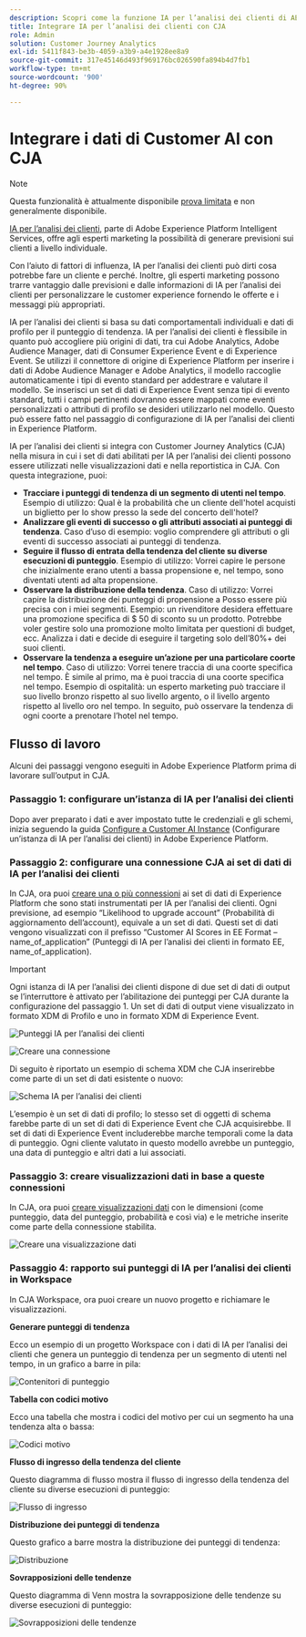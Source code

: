```yaml
---
description: Scopri come la funzione IA per l’analisi dei clienti di AEP si integra con Workspace in CJA.
title: Integrare IA per l’analisi dei clienti con CJA
role: Admin
solution: Customer Journey Analytics
exl-id: 5411f843-be3b-4059-a3b9-a4e1928ee8a9
source-git-commit: 317e45146d493f969176bc026590fa894b4d7fb1
workflow-type: tm+mt
source-wordcount: '900'
ht-degree: 90%

---
```


# Integrare i dati di Customer AI con CJA

>[!NOTE]
>
>Questa funzionalità è attualmente disponibile [prova limitata](/help/release-notes/releases.md) e non generalmente disponibile.

[IA per l’analisi dei clienti](https://experienceleague.adobe.com/docs/experience-platform/intelligent-services/customer-ai/overview.html?lang=it), parte di Adobe Experience Platform Intelligent Services, offre agli esperti marketing la possibilità di generare previsioni sui clienti a livello individuale.

Con l’aiuto di fattori di influenza, IA per l’analisi dei clienti può dirti cosa potrebbe fare un cliente e perché. Inoltre, gli esperti marketing possono trarre vantaggio dalle previsioni e dalle informazioni di IA per l’analisi dei clienti per personalizzare le customer experience fornendo le offerte e i messaggi più appropriati.

IA per l’analisi dei clienti si basa su dati comportamentali individuali e dati di profilo per il punteggio di tendenza. IA per l’analisi dei clienti è flessibile in quanto può accogliere più origini di dati, tra cui Adobe Analytics, Adobe Audience Manager, dati di Consumer Experience Event e di Experience Event. Se utilizzi il connettore di origine di Experience Platform per inserire i dati di Adobe Audience Manager e Adobe Analytics, il modello raccoglie automaticamente i tipi di evento standard per addestrare e valutare il modello. Se inserisci un set di dati di Experience Event senza tipi di evento standard, tutti i campi pertinenti dovranno essere mappati come eventi personalizzati o attributi di profilo se desideri utilizzarlo nel modello. Questo può essere fatto nel passaggio di configurazione di IA per l’analisi dei clienti in Experience Platform. 

IA per l’analisi dei clienti si integra con Customer Journey Analytics (CJA) nella misura in cui i set di dati abilitati per IA per l’analisi dei clienti possono essere utilizzati nelle visualizzazioni dati e nella reportistica in CJA. Con questa integrazione, puoi:

* **Tracciare i punteggi di tendenza di un segmento di utenti nel tempo**. Esempio di utilizzo: Qual è la probabilità che un cliente dell&#39;hotel acquisti un biglietto per lo show presso la sede del concerto dell&#39;hotel?
* **Analizzare gli eventi di successo o gli attributi associati ai punteggi di tendenza**. Caso d’uso di esempio: voglio comprendere gli attributi o gli eventi di successo associati ai punteggi di tendenza.
* **Seguire il flusso di entrata della tendenza del cliente su diverse esecuzioni di punteggio**. Esempio di utilizzo: Vorrei capire le persone che inizialmente erano utenti a bassa propensione e, nel tempo, sono diventati utenti ad alta propensione. &#x200B;
* **Osservare la distribuzione della tendenza**. Caso di utilizzo: Vorrei capire la distribuzione dei punteggi di propensione a Posso essere più precisa con i miei segmenti. &#x200B;Esempio: un rivenditore desidera effettuare una promozione specifica di $ 50 di sconto su un prodotto. Potrebbe voler gestire solo una promozione molto limitata per questioni di budget, ecc. Analizza i dati e decide di eseguire il targeting solo dell’80%+ dei suoi clienti.
* **Osservare la tendenza a eseguire un’azione per una particolare coorte nel tempo**. Caso di utilizzo: Vorrei tenere traccia di una coorte specifica nel tempo. È simile al primo, ma è puoi traccia di una coorte specifica nel tempo. Esempio di ospitalità: un esperto marketing può tracciare il suo livello bronzo rispetto al suo livello argento, o il livello argento rispetto al livello oro nel tempo. In seguito, può osservare la tendenza di ogni coorte a prenotare l’hotel nel tempo. 

## Flusso di lavoro

Alcuni dei passaggi vengono eseguiti in Adobe Experience Platform prima di lavorare sull’output in CJA.

### Passaggio 1: configurare un’istanza di IA per l’analisi dei clienti

Dopo aver preparato i dati e aver impostato tutte le credenziali e gli schemi, inizia seguendo la guida [Configure a Customer AI Instance](https://experienceleague.adobe.com/docs/experience-platform/intelligent-services/customer-ai/user-guide/configure.html?lang=it) (Configurare un’istanza di IA per l’analisi dei clienti) in Adobe Experience Platform.

### Passaggio 2: configurare una connessione CJA ai set di dati di IA per l’analisi dei clienti

In CJA, ora puoi [creare una o più connessioni](/help/connections/create-connection.md) ai set di dati di Experience Platform che sono stati instrumentati per IA per l’analisi dei clienti. Ogni previsione, ad esempio “Likelihood to upgrade account” (Probabilità di aggiornamento dell’account), equivale a un set di dati. Questi set di dati vengono visualizzati con il prefisso “Customer AI Scores in EE Format – name_of_application” (Punteggi di IA per l’analisi dei clienti in formato EE, name_of_application).

>[!IMPORTANT]
>
>Ogni istanza di IA per l’analisi dei clienti dispone di due set di dati di output se l’interruttore è attivato per l’abilitazione dei punteggi per CJA durante la configurazione del passaggio 1. Un set di dati di output viene visualizzato in formato XDM di Profilo e uno in formato XDM di Experience Event.

![Punteggi IA per l’analisi dei clienti](assets/cai-scores.png)

![Creare una connessione](assets/create-conn.png)

Di seguito è riportato un esempio di schema XDM che CJA inserirebbe come parte di un set di dati esistente o nuovo:

![Schema IA per l’analisi dei clienti](assets/cai-schema.png)

L’esempio è un set di dati di profilo; lo stesso set di oggetti di schema farebbe parte di un set di dati di Experience Event che CJA acquisirebbe. Il set di dati di Experience Event includerebbe marche temporali come la data di punteggio. Ogni cliente valutato in questo modello avrebbe un punteggio, una data di punteggio e altri dati a lui associati.

### Passaggio 3: creare visualizzazioni dati in base a queste connessioni

In CJA, ora puoi [creare visualizzazioni dati](/help/data-views/create-dataview.md) con le dimensioni (come punteggio, data del punteggio, probabilità e così via) e le metriche inserite come parte della connessione stabilita.

![Creare una visualizzazione dati](assets/create-dataview.png)

### Passaggio 4: rapporto sui punteggi di IA per l’analisi dei clienti in Workspace

In CJA Workspace, ora puoi creare un nuovo progetto e richiamare le visualizzazioni.

**Generare punteggi di tendenza**

Ecco un esempio di un progetto Workspace con i dati di IA per l’analisi dei clienti che genera un punteggio di tendenza per un segmento di utenti nel tempo, in un grafico a barre in pila:

![Contenitori di punteggio](assets/workspace-scores.png)

**Tabella con codici motivo**

Ecco una tabella che mostra i codici del motivo per cui un segmento ha una tendenza alta o bassa:

![Codici motivo](assets/reason-codes.png)

**Flusso di ingresso della tendenza del cliente**

Questo diagramma di flusso mostra il flusso di ingresso della tendenza del cliente su diverse esecuzioni di punteggio:

![Flusso di ingresso](assets/flow.png)

**Distribuzione dei punteggi di tendenza**

Questo grafico a barre mostra la distribuzione dei punteggi di tendenza:

![Distribuzione](assets/distribution.png)

**Sovrapposizioni delle tendenze**

Questo diagramma di Venn mostra la sovrapposizione delle tendenze su diverse esecuzioni di punteggio:

![Sovrapposizioni delle tendenze](assets/venn.png)
